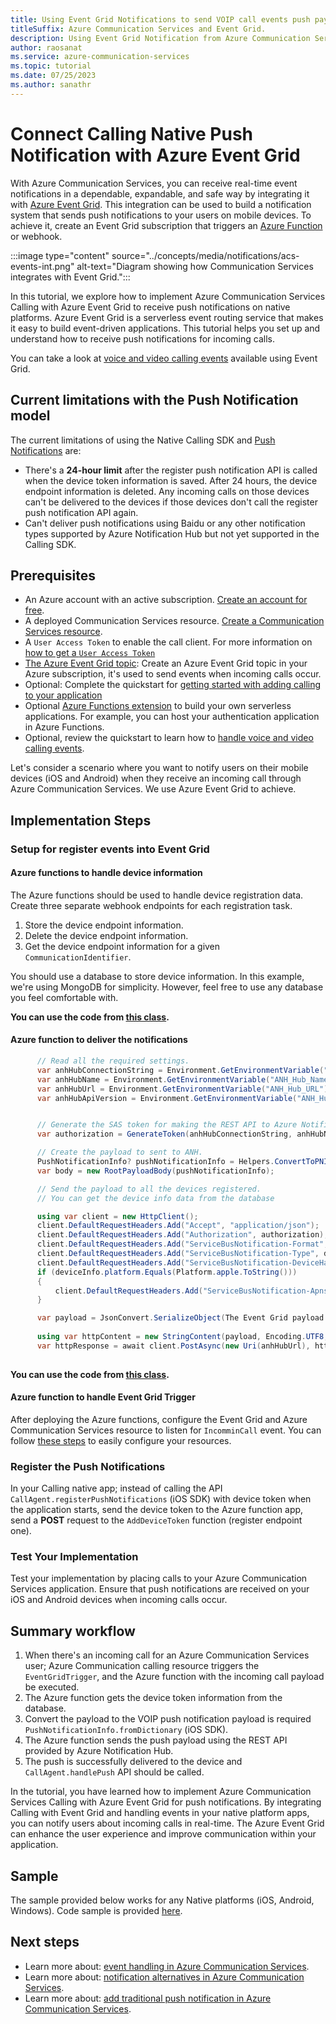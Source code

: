 ```yaml
---
title: Using Event Grid Notifications to send VOIP call events push payload to ANH Azure Notification Hub.
titleSuffix: Azure Communication Services and Event Grid. 
description: Using Event Grid Notification from Azure Communication Services Native Calling to Incoming VOIP call events payload to devices via Azure Notification Hub ANH. 
author: raosanat
ms.service: azure-communication-services
ms.topic: tutorial
ms.date: 07/25/2023
ms.author: sanathr
---
```


# Connect Calling Native Push Notification with Azure Event Grid

With Azure Communication Services, you can receive real-time event notifications in a dependable, expandable, and safe way by integrating it with [Azure Event Grid](https://azure.microsoft.com/services/event-grid/). This integration can be used to build a notification system that sends push notifications to your users on mobile devices. To achieve it, create an Event Grid subscription that triggers an [Azure Function](../../azure-functions/functions-overview.md) or webhook.

:::image type="content" source="../concepts/media/notifications/acs-events-int.png" alt-text="Diagram showing how Communication Services integrates with Event Grid.":::

In this tutorial, we explore how to implement Azure Communication Services Calling with Azure Event Grid to receive push notifications on native platforms. Azure Event Grid is a serverless event routing service that makes it easy to build event-driven applications. This tutorial helps you set up and understand how to receive push notifications for incoming calls.

You can take a look at [voice and video calling events](https://learn.microsoft.com/azure/event-grid/communication-services-voice-video-events) available using Event Grid.

## Current limitations with the Push Notification model

The current limitations of using the Native Calling SDK and [Push Notifications](../how-tos/calling-sdk/push-notifications.md) are:

* There's a **24-hour limit** after the register push notification API is called when the device token information is saved. After 24 hours, the device endpoint information is deleted. Any incoming calls on those devices can't be delivered to the devices if those devices don't call the register push notification API again.
* Can't deliver push notifications using Baidu or any other notification types supported by Azure Notification Hub but not yet supported in the Calling SDK.

## Prerequisites

* An Azure account with an active subscription. [Create an account for free](https://azure.microsoft.com/free/?WT.mc_id=A261C142F).
* A deployed Communication Services resource. [Create a Communication Services resource](../quickstarts/create-communication-resource.md).
* A `User Access Token` to enable the call client. For more information on [how to get a `User Access Token`](../quickstarts/identity/access-tokens.md)
* [The Azure Event Grid topic](https://learn.microsoft.com/azure/event-grid/custom-event-quickstart-portal): Create an Azure Event Grid topic in your Azure subscription, it's used to send events when incoming calls occur.
* Optional: Complete the quickstart for [getting started with adding calling to your application](../quickstarts/voice-video-calling/getting-started-with-calling.md)
* Optional [Azure Functions extension](https://marketplace.visualstudio.com/items?itemName=ms-azuretools.vscode-azurefunctions) to build your own serverless applications. For example, you can host your authentication application in Azure Functions.
* Optional, review the quickstart to learn how to [handle voice and video calling events](../quickstarts/voice-video-calling/handle-calling-events.md).

Let's consider a scenario where you want to notify users on their mobile devices (iOS and Android) when they receive an incoming call through Azure Communication Services. We use Azure Event Grid to achieve.

## Implementation Steps

### Setup for register events into Event Grid

#### Azure functions to handle device information

The Azure functions should be used to handle device registration data. Create three separate webhook endpoints for each registration task.

1. Store the device endpoint information.
2. Delete the device endpoint information.
3. Get the device endpoint information for a given `CommunicationIdentifier`.

You should use a database to store device information. In this example, we're using MongoDB for simplicity. However, feel free to use any database you feel comfortable with.

**You can use the code from [this class](https://github.com/Azure-Samples/azure-communication-services-calling-event-grid/blob/main/add-calling-push-notifications-event-grid/ACSCallingNativeRegistrarLite/Functions/ACSCallingNativeDeviceTokenRegistrar.cs).**

#### Azure function to deliver the notifications

```csharp
      // Read all the required settings.
      var anhHubConnectionString = Environment.GetEnvironmentVariable("ANH_Hub_Connection_String");
      var anhHubName = Environment.GetEnvironmentVariable("ANH_Hub_Name");
      var anhHubUrl = Environment.GetEnvironmentVariable("ANH_Hub_URL");
      var anhHubApiVersion = Environment.GetEnvironmentVariable("ANH_Hub_Api_Version") ?? Defaults.ANH_DEFAULT_REST_API_VERSION;


      // Generate the SAS token for making the REST API to Azure Notification Hub
      var authorization = GenerateToken(anhHubConnectionString, anhHubName);

      // Create the payload to sent to ANH.
      PushNotificationInfo? pushNotificationInfo = Helpers.ConvertToPNInfo(input, logger) ?? throw new Exception("Could not extract PN info");
      var body = new RootPayloadBody(pushNotificationInfo);

      // Send the payload to all the devices registered.
      // You can get the device info data from the database

      using var client = new HttpClient();
      client.DefaultRequestHeaders.Add("Accept", "application/json");
      client.DefaultRequestHeaders.Add("Authorization", authorization);
      client.DefaultRequestHeaders.Add("ServiceBusNotification-Format", deviceInfo.platform);
      client.DefaultRequestHeaders.Add("ServiceBusNotification-Type", deviceInfo.platform);
      client.DefaultRequestHeaders.Add("ServiceBusNotification-DeviceHandle", deviceInfo.deviceToken);
      if (deviceInfo.platform.Equals(Platform.apple.ToString()))
      {
          client.DefaultRequestHeaders.Add("ServiceBusNotification-Apns-Push-Type", "voip");
      }

      var payload = JsonConvert.SerializeObject(The Event Grid payload model);
  
      using var httpContent = new StringContent(payload, Encoding.UTF8, "application/json");
      var httpResponse = await client.PostAsync(new Uri(anhHubUrl), httpContent).ConfigureAwait(false);
                
```

**You can use the code from [this class](https://github.com/Azure-Samples/azure-communication-services-calling-event-grid/blob/main/add-calling-push-notifications-event-grid/ACSCallingNativeRegistrarLite/Functions/IncomingCallEventHandler.cs).**

#### Azure function to handle Event Grid Trigger

After deploying the Azure functions, configure the Event Grid and Azure Communication Services resource to listen for `IncomminCall` event. You can follow [these steps](https://github.com/Azure-Samples/azure-communication-services-calling-event-grid/tree/main/add-calling-push-notifications-event-grid#steps) to easily configure your resources.

### Register the Push Notifications

In your Calling native app; instead of calling the API `CallAgent.registerPushNotifications` (iOS SDK) with device token when the application starts, send the device token to the Azure function app, send a **POST** request to the `AddDeviceToken` function (register endpoint one).

### Test Your Implementation

Test your implementation by placing calls to your Azure Communication Services application. Ensure that push notifications are received on your iOS and Android devices when incoming calls occur.

## Summary workflow

1. When there's an incoming call for an Azure Communication Services user; Azure Communication calling resource triggers the `EventGridTrigger`, and the Azure function with the incoming call payload be executed.
2. The Azure function gets the device token information from the database.
3. Convert the payload to the VOIP push notification payload is required `PushNotificationInfo.fromDictionary` (iOS SDK).
4. The Azure function sends the push payload using the REST API provided by Azure Notification Hub.
5. The push is successfully delivered to the device and `CallAgent.handlePush` API should be called.

In the tutorial, you have learned how to implement Azure Communication Services Calling with Azure Event Grid for push notifications. By integrating Calling with Event Grid and handling events in your native platform apps, you can notify users about incoming calls in real-time. The Azure Event Grid can enhance the user experience and improve communication within your application.

## Sample

The sample provided below works for any Native platforms (iOS, Android, Windows).
Code sample is provided [here](https://github.com/Azure-Samples/azure-communication-services-calling-event-grid/tree/main/add-calling-push-notifications-event-grid).

## Next steps

* Learn more about: [event handling in Azure Communication Services](../../event-grid/event-schema-communication-services.md).
* Learn more about: [notification alternatives in Azure Communication Services](../concepts/notifications.md).
* Learn more about: [add traditional push notification in Azure Communication Services](../how-tos/calling-sdk/push-notifications.md).
